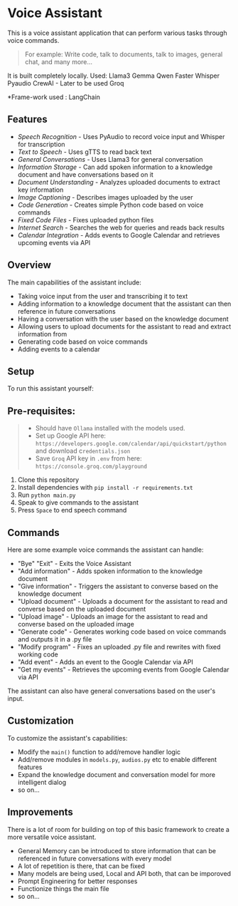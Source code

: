# Voice Assistant

This is a voice assistant application that can perform various tasks through voice commands. 
> For example: Write code, talk to documents, talk to images, general chat, and many more...


It is built completely locally.
Used:
Llama3
Gemma
Qwen
Faster Whisper
Pyaudio
CrewAI - Later to be used
Groq

*Frame-work used : LangChain

## Features
- *Speech Recognition* - Uses PyAudio to record voice input and Whisper for transcription
- *Text to Speech* - Uses gTTS to read back text
- *General Conversations* - Uses Llama3 for general conversation
- *Information Storage* - Can add spoken information to a knowledge document and have conversations based on it
- *Document Understanding* - Analyzes uploaded documents to extract key information
- *Image Captioning* - Describes images uploaded by the user
- *Code Generation* - Creates simple Python code based on voice commands
- *Fixed Code Files* - Fixes uploaded python files
- *Internet Search* - Searches the web for queries and reads back results
- *Calendar Integration* - Adds events to Google Calendar and retrieves upcoming events via API

## Overview

The main capabilities of the assistant include:

- Taking voice input from the user and transcribing it to text
- Adding information to a knowledge document that the assistant can then reference in future conversations
- Having a conversation with the user based on the knowledge document
- Allowing users to upload documents for the assistant to read and extract information from
- Generating code based on voice commands
- Adding events to a calendar

## Setup

To run this assistant yourself:

## Pre-requisites:

> * Should have `Ollama` installed with the models used.
> * Set up Google API here: `https://developers.google.com/calendar/api/quickstart/python` and download c`redentials.json`
> * Save `Groq` API key in `.env` from here: `https://console.groq.com/playground`

1. Clone this repository
2. Install dependencies with `pip install -r requirements.txt`
3. Run `python main.py`
4. Speak to give commands to the assistant
5. Press `Space` to end speech command

## Commands

Here are some example voice commands the assistant can handle:
- "Bye" "Exit" - Exits the Voice Assistant
- "Add information" - Adds spoken information to the knowledge document
- "Give information" - Triggers the assistant to converse based on the knowledge document
- "Upload document" - Uploads a document for the assistant to read and converse based on the uploaded document
- "Upload image" - Uploads an image for the assistant to read and converse based on the uploaded image
- "Generate code" - Generates working code based on voice commands and outputs it in a .py file 
- "Modify program" - Fixes an uploaded .py file and rewrites with fixed working code
- "Add event" - Adds an event to the Google Calendar via API
- "Get my events" - Retrieves the upcoming events from Google Calendar via API 

The assistant can also have general conversations based on the user's input.

## Customization

To customize the assistant's capabilities:

- Modify the `main()` function to add/remove handler logic
- Add/remove modules in `models.py`, `audios.py` etc to enable different features
- Expand the knowledge document and conversation model for more intelligent dialog
- so on...

## Improvements

There is a lot of room for building on top of this basic framework to create a more versatile voice assistant.

- General Memory can be introduced to store information that can be referenced in future conversations with every model
- A lot of repetition is there, that can be fixed
- Many models are being used, Local and API both, that can be imporoved
- Prompt Engineering for better responses
- Functionize things the main file
- so on...
